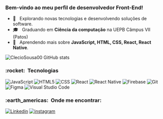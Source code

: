 ### Bem-vindo ao meu perfil de desenvolvedor Front-End!

  
- 🤔 &nbsp; Explorando novas tecnologias e desenvolvendo soluções de software.
- 🎓 &nbsp; Graduando em **Ciência da computação** na UEPB Câmpus VII (Patos)
- 🌱 &nbsp; Aprendendo mais sobre **JavaScript, HTML, CSS, React, React Native**.
  
  

![ClecioSousa00 GitHub stats](https://github-readme-stats.vercel.app/api?username=ClecioSousa00&show_icons=true&theme=dark)


<h3> :rocket: &nbsp;Tecnologias </h3>

![JavaScript](https://img.shields.io/badge/-JavaScript-333333?style=flat&logo=javascript)
![HTML5](https://img.shields.io/badge/-HTML5-333333?style=flat&logo=HTML5)
![CSS](https://img.shields.io/badge/-CSS-333333?style=flat&logo=CSS3&logoColor=1572B6)
![React](https://img.shields.io/badge/-React-333333?style=flat&logo=react)
![React Native](https://img.shields.io/badge/-React%20Native-333333?style=flat&logo=react)
![Firebase](https://img.shields.io/badge/-Firebase-333333?style=flat&logo=firebase)
![Git](https://img.shields.io/badge/-Git-333333?style=flat&logo=git)
![Figma](https://img.shields.io/badge/-Figma-333333?style=flat&logo=figma&logoColor=007ACC)
![Visual Studio Code](https://img.shields.io/badge/-Visual%20Studio%20Code-333333?style=flat&logo=visual-studio-code&logoColor=007ACC)


<h3> :earth_americas: &nbsp;Onde me encontrar: </h3> 

[![Linkedin](https://img.shields.io/badge/LinkedIn-0077B5?style=for-the-badge&logo=linkedin&logoColor=white)](#)
[![instagram](https://img.shields.io/badge/Instagram-E4405F?style=for-the-badge&logo=instagram&logoColor=white)](#)

